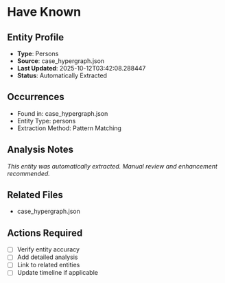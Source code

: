 # Have Known

## Entity Profile
- **Type**: Persons
- **Source**: case_hypergraph.json
- **Last Updated**: 2025-10-12T03:42:08.288447
- **Status**: Automatically Extracted

## Occurrences
- Found in: case_hypergraph.json
- Entity Type: persons
- Extraction Method: Pattern Matching

## Analysis Notes
*This entity was automatically extracted. Manual review and enhancement recommended.*

## Related Files
- case_hypergraph.json

## Actions Required
- [ ] Verify entity accuracy
- [ ] Add detailed analysis
- [ ] Link to related entities
- [ ] Update timeline if applicable
